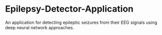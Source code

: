 # Epilepsy-Detector-Application
An application for detecting epileptic seizures from their EEG signals using deep neural network approaches.
